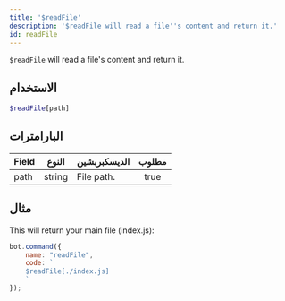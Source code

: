 ```yaml
---
title: '$readFile'
description: '$readFile will read a file''s content and return it.'
id: readFile
---
```


`$readFile` will read a file's content and return it.

## الاستخدام

```php
$readFile[path]
```

## البارامترات

| Field | النوع  | الديسكبربشين | مطلوب |
| ----- | ------ | ------------ |:-----:|
| path  | string | File path.   | true  |

## مثال

This will return your main file (index.js):

```javascript
bot.command({
    name: "readFile",
    code: `
    $readFile[./index.js]
    `
});
```